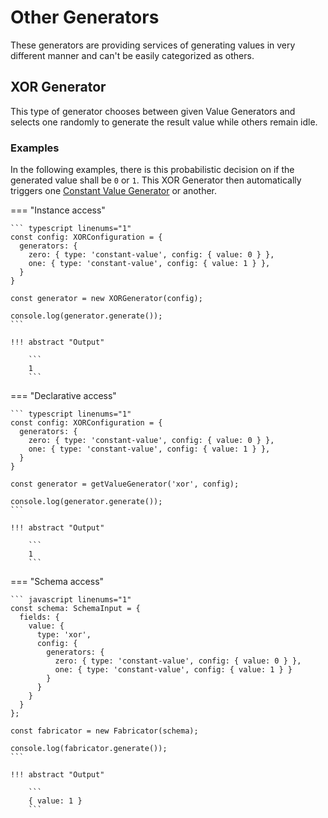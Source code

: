# Other Generators

These generators are providing services of generating values in very different manner
and can't be easily categorized as others.

## XOR Generator

This type of generator chooses between given Value Generators and selects one randomly
to generate the result value while others remain idle.

### Examples

In the following examples, there is this probabilistic decision on
if the generated value shall be `0` or `1`. This XOR Generator then
automatically triggers one [Constant Value Generator](08_constants.md#constant-generator)
or another.

=== "Instance access"

    ``` typescript linenums="1"
    const config: XORConfiguration = {
      generators: {
        zero: { type: 'constant-value', config: { value: 0 } },
        one: { type: 'constant-value', config: { value: 1 } },
      }
    }

    const generator = new XORGenerator(config);

    console.log(generator.generate());
    ```

    !!! abstract "Output"

        ```
        1
        ```

=== "Declarative access"

    ``` typescript linenums="1"
    const config: XORConfiguration = {
      generators: {
        zero: { type: 'constant-value', config: { value: 0 } },
        one: { type: 'constant-value', config: { value: 1 } },
      }
    }

    const generator = getValueGenerator('xor', config);

    console.log(generator.generate());
    ```

    !!! abstract "Output"

        ```
        1
        ```

=== "Schema access"

    ``` javascript linenums="1"
    const schema: SchemaInput = {
      fields: {
        value: {
          type: 'xor',
          config: {
            generators: {
              zero: { type: 'constant-value', config: { value: 0 } },
              one: { type: 'constant-value', config: { value: 1 } }
            }
          }
        }
      }
    };

    const fabricator = new Fabricator(schema);

    console.log(fabricator.generate());
    ```

    !!! abstract "Output"

        ```
        { value: 1 }
        ```
